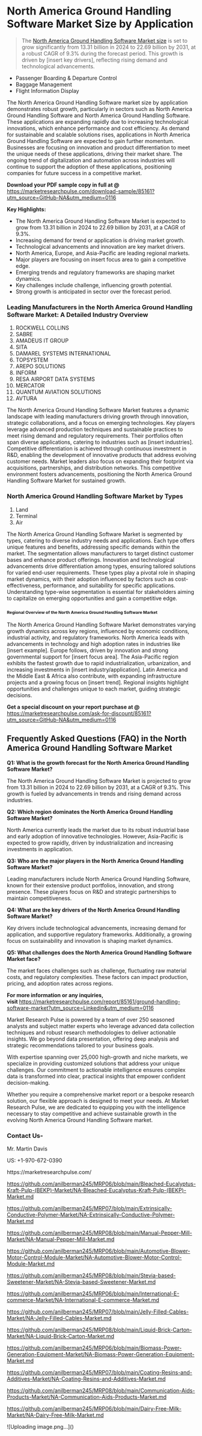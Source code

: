 <h1>North America Ground Handling Software Market&nbsp;Size by Application</h1><blockquote><p>The <a href="https://marketresearchpulse.com/download-sample/85161?utm_source=GitHub-NA&amp;utm_medium=0116">North America Ground Handling Software Market size</a> is set to grow significantly from 13.31 billion in 2024 to 22.69 billion by 2031, at a robust CAGR of 9.3% during the forecast period. This growth is driven by [insert key drivers], reflecting rising demand and technological advancements.</p></blockquote><ul><li>Passenger Boarding & Departure Control <li> Baggage Management <li> Flight Information Display</li></ul><p>The North America Ground Handling Software market size by application demonstrates robust growth, particularly in sectors such as North America Ground Handling Software and North America Ground Handling Software. These applications are expanding rapidly due to increasing technological innovations, which enhance performance and cost efficiency. As demand for sustainable and scalable solutions rises, applications in North America Ground Handling Software are expected to gain further momentum. Businesses are focusing on innovation and product differentiation to meet the unique needs of these applications, driving their market share. The ongoing trend of digitalization and automation across industries will continue to support the adoption of these applications, positioning companies for future success in a competitive market.</p><p><strong>Download your PDF sample copy in full at @ </strong><a href="https://marketresearchpulse.com/download-sample/85161?utm_source=GitHub-NA&amp;utm_medium=0116">https://marketresearchpulse.com/download-sample/85161?utm_source=GitHub-NA&amp;utm_medium=0116</a></p><p><strong>Key Highlights: </strong></p><ul><li>The North America Ground Handling Software Market is expected to grow from 13.31 billion in 2024 to 22.69 billion by 2031, at a CAGR of 9.3%.</li><li>Increasing demand for trend or application is driving market growth.</li><li>Technological advancements and innovation are key market drivers.</li><li>North America, Europe, and Asia-Pacific are leading regional markets.</li><li>Major players are focusing on insert focus area to gain a competitive edge.</li><li>Emerging trends and regulatory frameworks are shaping market dynamics.</li><li>Key challenges include challenge, influencing growth potential.</li><li>Strong growth is anticipated in sector over the forecast period.</li></ul><h3>Leading Manufacturers in the North America Ground Handling Software Market: A Detailed Industry Overview</h3><ol><li>ROCKWELL COLLINS</li><li>SABRE</li><li>AMADEUS IT GROUP</li><li>SITA</li><li>DAMAREL SYSTEMS INTERNATIONAL</li><li>TOPSYSTEM</li><li>AREPO SOLUTIONS</li><li>INFORM</li><li>RESA AIRPORT DATA SYSTEMS</li><li>MERCATOR</li><li>QUANTUM AVIATION SOLUTIONS</li><li>AVTURA</li></ol><div class="flex max-w-full flex-col flex-grow"><div class="min-h-8 text-message flex w-full flex-col items-end gap-2 whitespace-normal break-words [.text-message+&amp;]:mt-5" dir="auto" data-message-author-role="assistant" data-message-id="fd8432e4-4910-450d-b182-61b7bfb0a01f" data-message-model-slug="gpt-4o"><div class="flex w-full flex-col gap-1 empty:hidden first:pt-[3px]"><div class="markdown prose w-full break-words dark:prose-invert light"><p>The North America Ground Handling Software Market features a dynamic landscape with leading manufacturers driving growth through innovation, strategic collaborations, and a focus on emerging technologies. Key players leverage advanced production techniques and sustainable practices to meet rising demand and regulatory requirements. Their portfolios often span diverse applications, catering to industries such as [insert industries]. Competitive differentiation is achieved through continuous investment in R&amp;D, enabling the development of innovative products that address evolving customer needs. Market leaders also focus on expanding their footprint via acquisitions, partnerships, and distribution networks. This competitive environment fosters advancements, positioning the North America Ground Handling Software Market for sustained growth.</p></div></div></div></div><h3>North America Ground Handling Software Market by Types</h3><ol><li>Land <li> Terminal <li> Air</li></ol><div class="flex max-w-full flex-col flex-grow"><div class="min-h-8 text-message flex w-full flex-col items-end gap-2 whitespace-normal break-words [.text-message+&amp;]:mt-5" dir="auto" data-message-author-role="assistant" data-message-id="084470be-0bb7-4664-bddf-5156b4f41249" data-message-model-slug="gpt-4o-mini"><div class="flex w-full flex-col gap-1 empty:hidden first:pt-[3px]"><div class="markdown prose w-full break-words dark:prose-invert light"><p>The North America Ground Handling Software Market is segmented by types, catering to diverse industry needs and applications. Each type offers unique features and benefits, addressing specific demands within the market. The segmentation allows manufacturers to target distinct customer bases and enhance product offerings. Innovation and technological advancements drive differentiation among types, ensuring tailored solutions for varied end-user requirements. These types play a pivotal role in shaping market dynamics, with their adoption influenced by factors such as cost-effectiveness, performance, and suitability for specific applications. Understanding type-wise segmentation is essential for stakeholders aiming to capitalize on emerging opportunities and gain a competitive edge.</p></div></div></div></div><h3><span style="font-size: 11px;">Regional Overview of the North America Ground Handling Software Market</span></h3><div class="flex max-w-full flex-col flex-grow"><div class="min-h-8 text-message flex w-full flex-col items-end gap-2 whitespace-normal break-words [.text-message+&amp;]:mt-5" dir="auto" data-message-author-role="assistant" data-message-id="e9038762-ce64-4e30-91c9-9bd413514231" data-message-model-slug="gpt-4o-mini"><div class="flex w-full flex-col gap-1 empty:hidden first:pt-[3px]"><div class="markdown prose w-full break-words dark:prose-invert light"><p>The North America Ground Handling Software Market demonstrates varying growth dynamics across key regions, influenced by economic conditions, industrial activity, and regulatory frameworks. North America leads with advancements in technology and high adoption rates in industries like [insert example]. Europe follows, driven by innovation and strong governmental support for [insert focus area]. The Asia-Pacific region exhibits the fastest growth due to rapid industrialization, urbanization, and increasing investments in [insert industry/application]. Latin America and the Middle East &amp; Africa also contribute, with expanding infrastructure projects and a growing focus on [insert trend]. Regional insights highlight opportunities and challenges unique to each market, guiding strategic decisions.</p></div></div></div></div><p><strong>Get a special discount on your report purchase at @ </strong><a href="https://marketresearchpulse.com/ask-for-discount/85161?utm_source=GitHub-NA&amp;utm_medium=0116">https://marketresearchpulse.com/ask-for-discount/85161?utm_source=GitHub-NA&amp;utm_medium=0116</a></p><h2>Frequently Asked Questions (FAQ) in the North America Ground Handling Software Market</h2><p><strong>Q1: What is the growth forecast for the North America Ground Handling Software Market?</strong></p><p>The North America Ground Handling Software Market is projected to grow from 13.31 billion in 2024 to 22.69 billion by 2031, at a CAGR of 9.3%. This growth is fueled by advancements in trends and rising demand across industries.</p><p><strong>Q2: Which region dominates the North America Ground Handling Software Market?</strong></p><p>North America currently leads the market due to its robust industrial base and early adoption of innovative technologies. However, Asia-Pacific is expected to grow rapidly, driven by industrialization and increasing investments in application.</p><p><strong>Q3: Who are the major players in the North America Ground Handling Software Market?</strong></p><p>Leading manufacturers include North America Ground Handling Software, known for their extensive product portfolios, innovation, and strong presence. These players focus on R&amp;D and strategic partnerships to maintain competitiveness.</p><p><strong>Q4: What are the key drivers of the North America Ground Handling Software Market?</strong></p><p>Key drivers include technological advancements, increasing demand for application, and supportive regulatory frameworks. Additionally, a growing focus on sustainability and innovation is shaping market dynamics.</p><p><strong>Q5: What challenges does the North America Ground Handling Software Market face?</strong></p><p>The market faces challenges such as challenge, fluctuating raw material costs, and regulatory complexities. These factors can impact production, pricing, and adoption rates across regions.</p><p><strong>For more information or any inquiries, visit&nbsp;</strong><a href="https://marketresearchpulse.com/report/85161/ground-handling-software-market?utm_source=Linkedin&utm_medium=0116">https://marketresearchpulse.com/report/85161/ground-handling-software-market?utm_source=Linkedin&utm_medium=0116</a></p><p>Market Research Pulse is powered by a team of over 250 seasoned analysts and subject matter experts who leverage advanced data collection techniques and robust research methodologies to deliver actionable insights. We go beyond data presentation, offering deep analysis and strategic recommendations tailored to your business goals.</p><p>With expertise spanning over 25,000 high-growth and niche markets, we specialize in providing customized solutions that address your unique challenges. Our commitment to actionable intelligence ensures complex data is transformed into clear, practical insights that empower confident decision-making.</p><p>Whether you require a comprehensive market report or a bespoke research solution, our flexible approach is designed to meet your needs. At Market Research Pulse, we are dedicated to equipping you with the intelligence necessary to stay competitive and achieve sustainable growth in the evolving North America Ground Handling Software market.</p><h3><strong>Contact Us-</strong></h3><p>Mr. Martin Davis</p><p>US: +1-970-672-0390</p><p>https://marketresearchpulse.com/</p><p><a href="https://github.com/anilberman245/MRP06/blob/main/Bleached-Eucalyptus-Kraft-Pulp-(BEKP)-Market/NA-Bleached-Eucalyptus-Kraft-Pulp-(BEKP)-Market.md">https://github.com/anilberman245/MRP06/blob/main/Bleached-Eucalyptus-Kraft-Pulp-(BEKP)-Market/NA-Bleached-Eucalyptus-Kraft-Pulp-(BEKP)-Market.md</a></p><p><a href="https://github.com/anilberman245/MRP07/blob/main/Extrinsically-Conductive-Polymer-Market/NA-Extrinsically-Conductive-Polymer-Market.md">https://github.com/anilberman245/MRP07/blob/main/Extrinsically-Conductive-Polymer-Market/NA-Extrinsically-Conductive-Polymer-Market.md</a></p><p><a href="https://github.com/anilberman245/MRP08/blob/main/Manual-Pepper-Mill-Market/NA-Manual-Pepper-Mill-Market.md">https://github.com/anilberman245/MRP08/blob/main/Manual-Pepper-Mill-Market/NA-Manual-Pepper-Mill-Market.md</a></p><p><a href="https://github.com/anilberman245/MRP06/blob/main/Automotive-Blower-Motor-Control-Module-Market/NA-Automotive-Blower-Motor-Control-Module-Market.md">https://github.com/anilberman245/MRP06/blob/main/Automotive-Blower-Motor-Control-Module-Market/NA-Automotive-Blower-Motor-Control-Module-Market.md</a></p><p><a href="https://github.com/anilberman245/MRP08/blob/main/Stevia-based-Sweetener-Market/NA-Stevia-based-Sweetener-Market.md">https://github.com/anilberman245/MRP08/blob/main/Stevia-based-Sweetener-Market/NA-Stevia-based-Sweetener-Market.md</a></p><p><a href="https://github.com/anilberman245/MRP06/blob/main/International-E-commerce-Market/NA-International-E-commerce-Market.md">https://github.com/anilberman245/MRP06/blob/main/International-E-commerce-Market/NA-International-E-commerce-Market.md</a></p><p><a href="https://github.com/anilberman245/MRP07/blob/main/Jelly-Filled-Cables-Market/NA-Jelly-Filled-Cables-Market.md">https://github.com/anilberman245/MRP07/blob/main/Jelly-Filled-Cables-Market/NA-Jelly-Filled-Cables-Market.md</a></p><p><a href="https://github.com/anilberman245/MRP08/blob/main/Liquid-Brick-Carton-Market/NA-Liquid-Brick-Carton-Market.md">https://github.com/anilberman245/MRP08/blob/main/Liquid-Brick-Carton-Market/NA-Liquid-Brick-Carton-Market.md</a></p><p><a href="https://github.com/anilberman245/MRP06/blob/main/Biomass-Power-Generation-Equipment-Market/NA-Biomass-Power-Generation-Equipment-Market.md">https://github.com/anilberman245/MRP06/blob/main/Biomass-Power-Generation-Equipment-Market/NA-Biomass-Power-Generation-Equipment-Market.md</a></p><p><a href="https://github.com/anilberman245/MRP07/blob/main/Coating-Resins-and-Additives-Market/NA-Coating-Resins-and-Additives-Market.md">https://github.com/anilberman245/MRP07/blob/main/Coating-Resins-and-Additives-Market/NA-Coating-Resins-and-Additives-Market.md</a></p><p><a href="https://github.com/anilberman245/MRP08/blob/main/Communication-Aids-Products-Market/NA-Communication-Aids-Products-Market.md">https://github.com/anilberman245/MRP08/blob/main/Communication-Aids-Products-Market/NA-Communication-Aids-Products-Market.md</a></p><p><a href="https://github.com/anilberman245/MRP06/blob/main/Dairy-Free-Milk-Market/NA-Dairy-Free-Milk-Market.md">https://github.com/anilberman245/MRP06/blob/main/Dairy-Free-Milk-Market/NA-Dairy-Free-Milk-Market.md</a></p>
![Uploading image.png…]()
